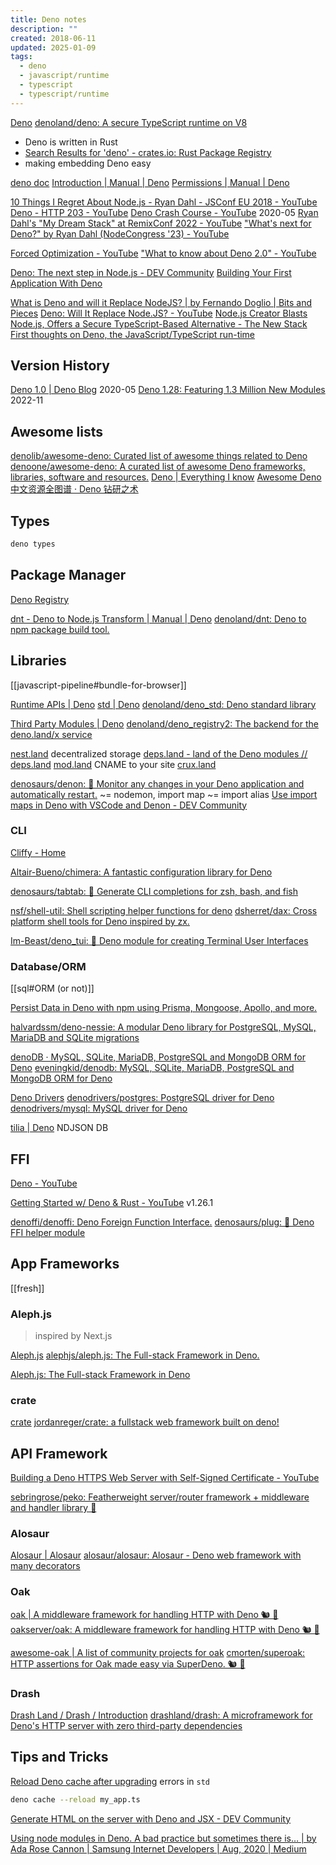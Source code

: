 ```yaml
---
title: Deno notes
description: ""
created: 2018-06-11
updated: 2025-01-09
tags:
  - deno
  - javascript/runtime
  - typescript
  - typescript/runtime
---
```


[Deno](https://deno.land/)
[denoland/deno: A secure TypeScript runtime on V8](https://github.com/denoland/deno)

- Deno is written in Rust
- [Search Results for 'deno' - crates.io: Rust Package Registry](https://crates.io/search?q=deno)
- making embedding Deno easy

[deno doc](https://doc.deno.land/)
[Introduction | Manual | Deno](https://deno.land/manual/introduction)
[Permissions | Manual | Deno](https://deno.land/manual/getting_started/permissions)

[10 Things I Regret About Node.js - Ryan Dahl - JSConf EU 2018 - YouTube](https://www.youtube.com/watch?v=M3BM9TB-8yA)
[Deno - HTTP 203 - YouTube](https://www.youtube.com/watch?v=SYkzk_j3yb0)
[Deno Crash Course - YouTube](https://www.youtube.com/watch?v=NHHhiqwcfRM) 2020-05
[Ryan Dahl's "My Dream Stack" at RemixConf 2022 - YouTube](https://www.youtube.com/watch?v=3NR9Spj0DmQ)
["What's next for Deno?" by Ryan Dahl (NodeCongress '23) - YouTube](https://www.youtube.com/watch?v=LVEGRj3RZSA)

[Forced Optimization - YouTube](https://www.youtube.com/watch?v=LVEGRj3RZSA)
["What to know about Deno 2.0" - YouTube](https://www.youtube.com/watch?v=5DX49vzLfqw)

[Deno: The next step in Node.js - DEV Community](https://dev.to/siddharthshyniben/deno-the-next-step-in-node-js-ij1)
[Building Your First Application With Deno](https://getstream.io/blog/build-deno-app/)

[What is Deno and will it Replace NodeJS? | by Fernando Doglio | Bits and Pieces](https://blog.bitsrc.io/what-is-deno-and-will-it-replace-nodejs-a13aa1734a74)
[Deno: Will It Replace Node.JS? - YouTube](https://www.youtube.com/watch?v=lcoU9jtsK24)
[Node.js Creator Blasts Node.js, Offers a Secure TypeScript-Based Alternative - The New Stack](https://thenewstack.io/node-js-creator-blasts-node-js-offers-a-secure-typescript-based-alternative/)
[First thoughts on Deno, the JavaScript/TypeScript run-time](https://43081j.com/2019/01/first-look-at-deno)

## Version History

[Deno 1.0 | Deno Blog](https://deno.com/blog/v1) 2020-05
[Deno 1.28: Featuring 1.3 Million New Modules](https://deno.com/blog/v1.28) 2022-11

## Awesome lists

[denolib/awesome-deno: Curated list of awesome things related to Deno](https://github.com/denolib/awesome-deno)
[denoone/awesome-deno: A curated list of awesome Deno frameworks, libraries, software and resources.](https://github.com/denoone/awesome-deno)
[Deno | Everything I know](https://wiki.nikiv.dev/web/deno)
[Awesome Deno 中文资源全图谱 · Deno 钻研之术](https://deno-tutorial.js.org/articles/ecology/awesome-deno-cn.html)

## Types

```sh
deno types
```

## Package Manager

[Deno Registry](https://deno.land/r)

[dnt - Deno to Node.js Transform | Manual | Deno](https://deno.land/manual@v1.36.4/advanced/publishing/dnt)
[denoland/dnt: Deno to npm package build tool.](https://github.com/denoland/dnt)

## Libraries

[[javascript-pipeline#bundle-for-browser]]

[Runtime APIs | Deno](https://deno.land/api)
[std | Deno](https://deno.land/std)
[denoland/deno_std: Deno standard library](https://github.com/denoland/deno_std)

[Third Party Modules | Deno](https://deno.land/x)
[denoland/deno_registry2: The backend for the deno.land/x service](https://github.com/denoland/deno_registry2)

[nest.land](https://nest.land/) decentralized storage
[deps.land - land of the Deno modules // deps.land](https://deps.land/)
[mod.land](https://mod.land/) CNAME to your site
[crux.land](https://crux.land/)

[denosaurs/denon: 👀 Monitor any changes in your Deno application and automatically restart.](https://github.com/denosaurs/denon) ~= nodemon, import map ~= import alias
[Use import maps in Deno with VSCode and Denon - DEV Community](https://dev.to/roelandmoors/use-import-maps-in-deno-with-vscode-and-denon-25c1)

### CLI

[Cliffy - Home](https://cliffy.io/)

[Altair-Bueno/chimera: A fantastic configuration library for Deno](https://github.com/Altair-Bueno/chimera)

[denosaurs/tabtab: 📎 Generate CLI completions for zsh, bash, and fish](https://github.com/denosaurs/tabtab)

[nsf/shell-util: Shell scripting helper functions for deno](https://github.com/nsf/shell-util)
[dsherret/dax: Cross platform shell tools for Deno inspired by zx.](https://github.com/dsherret/dax)

[Im-Beast/deno_tui: 🦕 Deno module for creating Terminal User Interfaces](https://github.com/Im-Beast/deno_tui)

### Database/ORM

[[sql#ORM (or not)]]

[Persist Data in Deno with npm using Prisma, Mongoose, Apollo, and more.](https://deno.com/blog/persistent-data-npm)

[halvardssm/deno-nessie: A modular Deno library for PostgreSQL, MySQL, MariaDB and SQLite migrations](https://github.com/halvardssm/deno-nessie)

[denoDB · MySQL, SQLite, MariaDB, PostgreSQL and MongoDB ORM for Deno](https://eveningkid.com/denodb-docs/)
[eveningkid/denodb: MySQL, SQLite, MariaDB, PostgreSQL and MongoDB ORM for Deno](https://github.com/eveningkid/denodb)

[Deno Drivers](https://github.com/denodrivers?type=source)
[denodrivers/postgres: PostgreSQL driver for Deno](https://github.com/denodrivers/postgres)
[denodrivers/mysql: MySQL driver for Deno](https://github.com/denodrivers/mysql)

[tilia | Deno](https://deno.land/x/tilia) NDJSON DB

## FFI

[Deno - YouTube](https://www.youtube.com/playlist?list=PL_2VhOvlMk4Uu0m4jD1dEqvyvYSzx9HyY)

[Getting Started w/ Deno & Rust - YouTube](https://www.youtube.com/watch?v=DFebtexgz6M) v1.26.1

[denoffi/denoffi: Deno Foreign Function Interface.](https://github.com/denoffi/denoffi)
[denosaurs/plug: 🔌 Deno FFI helper module](https://github.com/denosaurs/plug)

## App Frameworks

[[fresh]]

### Aleph.js

> inspired by Next.js

[Aleph.js](https://alephjs.org/)
[alephjs/aleph.js: The Full-stack Framework in Deno.](https://github.com/alephjs/aleph.js)

[Aleph.js: The Full-stack Framework in Deno](https://reactjsexample.com/aleph-js-the-full-stack-framework-in-deno/)

### crate

[crate](https://crate.land/)
[jordanreger/crate: a fullstack web framework built on deno!](https://github.com/jordanreger/crate)

## API Framework

[Building a Deno HTTPS Web Server with Self-Signed Certificate - YouTube](https://www.youtube.com/watch?v=I6TcBmNhB78)

[sebringrose/peko: Featherweight server/router framework + middleware and handler library 🐣](https://github.com/sebringrose/peko)

### Alosaur

[Alosaur | Alosaur](https://alosaur.com/)
[alosaur/alosaur: Alosaur - Deno web framework with many decorators](https://github.com/alosaur/alosaur)

### Oak

[oak | A middleware framework for handling HTTP with Deno 🐿️ 🦕](https://oakserver.github.io/oak/)
[oakserver/oak: A middleware framework for handling HTTP with Deno 🐿️ 🦕](https://github.com/oakserver/oak)

[awesome-oak | A list of community projects for oak](https://oakserver.github.io/awesome-oak/)
[cmorten/superoak: HTTP assertions for Oak made easy via SuperDeno. 🐿 🦕](https://github.com/cmorten/superoak)

### Drash

[Drash Land / Drash / Introduction](https://drash.land/drash/v2.x/getting-started/introduction)
[drashland/drash: A microframework for Deno's HTTP server with zero third-party dependencies](https://github.com/drashland/drash)

## Tips and Tricks

[Reload Deno cache after upgrading](https://www.secondstate.io/articles/reload-deno-cache/) errors in `std`

```sh
deno cache --reload my_app.ts
```

[Generate HTML on the server with Deno and JSX - DEV Community](https://dev.to/roelandmoors/generate-html-on-the-server-with-deno-and-jsx-429b)

[Using node modules in Deno. A bad practice but sometimes there is… | by Ada Rose Cannon | Samsung Internet Developers | Aug, 2020 | Medium](https://medium.com/samsung-internet-dev/using-node-modules-in-deno-2885600ed7a9)
